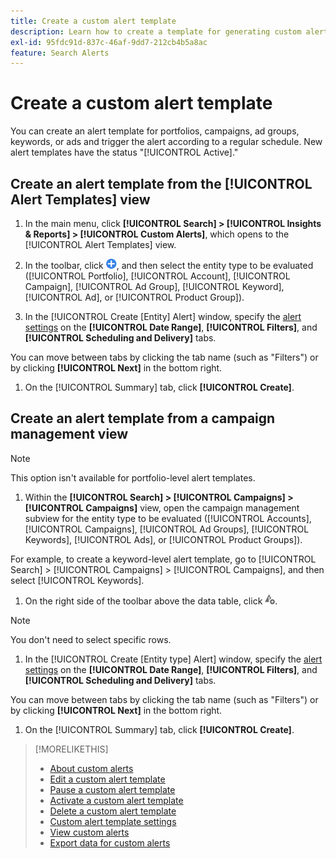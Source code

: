 ```yaml
---
title: Create a custom alert template
description: Learn how to create a template for generating custom alerts.
exl-id: 95fdc91d-837c-46af-9dd7-212cb4b5a8ac
feature: Search Alerts
---
```

# Create a custom alert template

You can create an alert template for portfolios, campaigns, ad groups, keywords, or ads and trigger the alert according to a regular schedule. New alert templates have the status "[!UICONTROL Active]."

## Create an alert template from the [!UICONTROL Alert Templates] view

1.  In the main menu, click **[!UICONTROL Search] > [!UICONTROL Insights & Reports] > [!UICONTROL Custom Alerts]**, which opens to the [!UICONTROL Alert Templates] view.

1.  In the toolbar, click ![Create](/help/search-social-commerce/assets/add.png "Create"), and then select the entity type to be evaluated ([!UICONTROL Portfolio], [!UICONTROL Account], [!UICONTROL Campaign], [!UICONTROL Ad Group], [!UICONTROL Keyword], [!UICONTROL Ad], or [!UICONTROL Product Group]).

1.  In the [!UICONTROL Create \[Entity\] Alert] window, specify the [alert settings](alert-template-settings.md) on the **[!UICONTROL Date Range]**, **[!UICONTROL Filters]**, and **[!UICONTROL Scheduling and Delivery]** tabs.

   You can move between tabs by clicking the tab name (such as "Filters") or by clicking **[!UICONTROL Next]** in the bottom right.

1.  On the [!UICONTROL Summary] tab, click **[!UICONTROL Create]**.

## Create an alert template from a campaign management view

>[!NOTE]
>
>This option isn't available for portfolio-level alert templates.

1.  Within the **[!UICONTROL Search] > [!UICONTROL Campaigns] > [!UICONTROL Campaigns]** view, open the campaign management subview for the entity type to be evaluated ([!UICONTROL Accounts], [!UICONTROL Campaigns], [!UICONTROL Ad Groups], [!UICONTROL Keywords], [!UICONTROL Ads], or [!UICONTROL Product Groups]).
    
   For example, to create a keyword-level alert template, go to [!UICONTROL Search] > [!UICONTROL Campaigns] > [!UICONTROL Campaigns], and then select [!UICONTROL Keywords].

1.  On the right side of the toolbar above the data table, click ![Create Alert](/help/search-social-commerce/assets/add-alert.png "Create Alert").

   >[!NOTE]
   >
   >You don't need to select specific rows.

1.  In the [!UICONTROL Create \[Entity type\] Alert] window, specify the [alert settings](alert-template-settings.md) on the **[!UICONTROL Date Range]**, **[!UICONTROL Filters]**, and **[!UICONTROL Scheduling and Delivery]** tabs.

   You can move between tabs by clicking the tab name (such as "Filters") or by clicking **[!UICONTROL Next]** in the bottom right.

1.  On the [!UICONTROL Summary] tab, click **[!UICONTROL Create]**.

>[!MORELIKETHIS]
>
>* [About custom alerts](alert-about.md)
>* [Edit a custom alert template](alert-template-edit.md)
>* [Pause a custom alert template](alert-template-pause.md)
>* [Activate a custom alert template](alert-template-activate.md)
>* [Delete a custom alert template](alert-template-delete.md)
>* [Custom alert template settings](alert-template-settings.md)
>* [View custom alerts](alert-view.md)
>* [Export data for custom alerts](alert-export-data.md)
